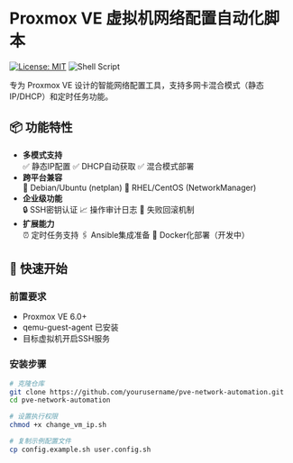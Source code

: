 # Proxmox VE 虚拟机网络配置自动化脚本

[![License: MIT](https://img.shields.io/badge/License-MIT-yellow.svg)](https://opensource.org/licenses/MIT)
![Shell Script](https://img.shields.io/badge/Shell_Script-89E051?style=flat&logo=gnu-bash&logoColor=white)

专为 Proxmox VE 设计的智能网络配置工具，支持多网卡混合模式（静态IP/DHCP）和定时任务功能。

## 📦 功能特性

- **多模式支持**  
  ✅ 静态IP配置 ✅ DHCP自动获取 ✅ 混合模式部署
- **跨平台兼容**  
  📌 Debian/Ubuntu (netplan) 📌 RHEL/CentOS (NetworkManager)
- **企业级功能**  
  🔒 SSH密钥认证 📈 操作审计日志 🔄 失败回滚机制
- **扩展能力**  
  ⏰ 定时任务支持 🖇️ Ansible集成准备 🐳 Docker化部署（开发中）

## 🚀 快速开始

### 前置要求
- Proxmox VE 6.0+
- qemu-guest-agent 已安装
- 目标虚拟机开启SSH服务

### 安装步骤
```bash
# 克隆仓库
git clone https://github.com/yourusername/pve-network-automation.git
cd pve-network-automation

# 设置执行权限
chmod +x change_vm_ip.sh

# 复制示例配置文件
cp config.example.sh user.config.sh
